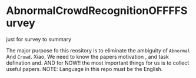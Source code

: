 # AbnormalCrowdRecognitionOFFFFSurvey
just for survey to summary

The major purpose fo this reository is to eliminate the ambiguity of `Abnormal` And `Crowd`.
Xiao, We need to know the papers motivation , and task defination and. AND for NOW!! the most important things for us is to collect useful papers. 
NOTE: Language in this repo must be the English. 
